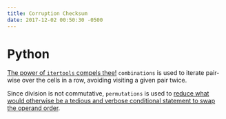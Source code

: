 ```yaml
---
title: Corruption Checksum
date: 2017-12-02 00:50:30 -0500
---
```

# Python
[The power of `itertools` compels thee!][itertools] `combinations` is used to
iterate pair-wise over the cells in a row, avoiding visiting a given pair
twice.

Since division is not commutative, `permutations` is used to [reduce what would
otherwise be a tedious and verbose conditional statement to swap the operand
order][solution].

[itertools]: https://docs.python.org/3/library/itertools.html
[solution]: https://github.com/slyfoxza/advent-of-code/blob/eabd1490eaffa0e60a9f31394d6d277078932cae/2017/02/python.py#L13-L17

